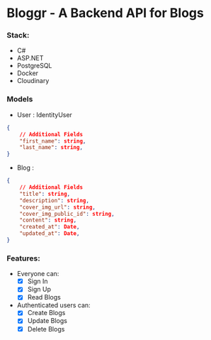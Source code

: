 # Bloggr - A Backend API for Blogs

### Stack:
- C#
- ASP.NET
- PostgreSQL
- Docker
- Cloudinary


### Models
- User : IdentityUser
```json
{
    // Additional Fields
    "first_name": string,
    "last_name": string,
}
```
- Blog :
```json
{
    // Additional Fields
    "title": string,
    "description": string,
    "cover_img_url": string,
    "cover_img_public_id": string,
    "content": string,
    "created_at": Date,
    "updated_at": Date,
}
```

### Features:
- Everyone can:
  - [x]  Sign In
  - [x]  Sign Up
  - [x]  Read Blogs
- Authenticated users can:
  - [x]  Create Blogs
  - [x]  Update Blogs
  - [x]  Delete Blogs